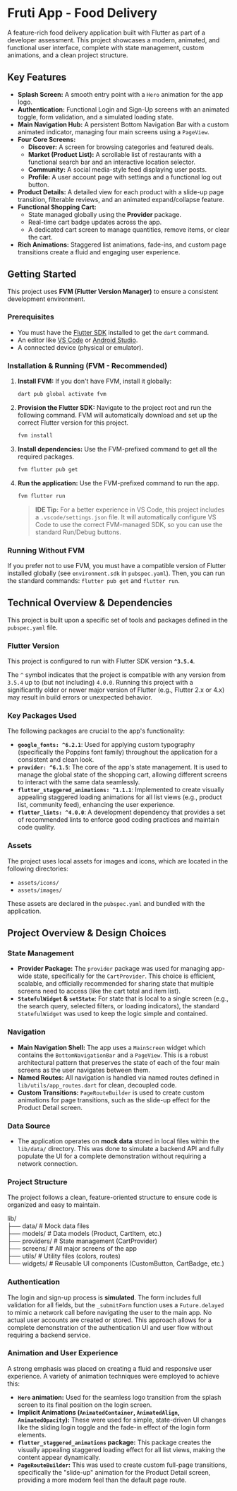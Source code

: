 # Fruti App - Food Delivery

A feature-rich food delivery application built with Flutter as part of a developer assessment. This project showcases a modern, animated, and functional user interface, complete with state management, custom animations, and a clean project structure.

## Key Features

-   **Splash Screen:** A smooth entry point with a `Hero` animation for the app logo.
-   **Authentication:** Functional Login and Sign-Up screens with an animated toggle, form validation, and a simulated loading state.
-   **Main Navigation Hub:** A persistent Bottom Navigation Bar with a custom animated indicator, managing four main screens using a `PageView`.
-   **Four Core Screens:**
    -   **Discover:** A screen for browsing categories and featured deals.
    -   **Market (Product List):** A scrollable list of restaurants with a functional search bar and an interactive location selector.
    -   **Community:** A social media-style feed displaying user posts.
    -   **Profile:** A user account page with settings and a functional log out button.
-   **Product Details:** A detailed view for each product with a slide-up page transition, filterable reviews, and an animated expand/collapse feature.
-   **Functional Shopping Cart:**
    -   State managed globally using the **Provider** package.
    -   Real-time cart badge updates across the app.
    -   A dedicated cart screen to manage quantities, remove items, or clear the cart.
-   **Rich Animations:** Staggered list animations, fade-ins, and custom page transitions create a fluid and engaging user experience.

## Getting Started

This project uses **FVM (Flutter Version Manager)** to ensure a consistent development environment.

### Prerequisites

*   You must have the [Flutter SDK](https://docs.flutter.dev/get-started/install) installed to get the `dart` command.
*   An editor like [VS Code](https://code.visualstudio.com/) or [Android Studio](https://developer.android.com/studio).
*   A connected device (physical or emulator).

### Installation & Running (FVM - Recommended)

1.  **Install FVM:**
    If you don't have FVM, install it globally:
    ```bash
    dart pub global activate fvm
    ```

2.  **Provision the Flutter SDK:**
    Navigate to the project root and run the following command. FVM will automatically download and set up the correct Flutter version for this project.
    ```bash
    fvm install
    ```

3.  **Install dependencies:**
    Use the FVM-prefixed command to get all the required packages.
    ```bash
    fvm flutter pub get
    ```

4.  **Run the application:**
    Use the FVM-prefixed command to run the app.
    ```bash
    fvm flutter run
    ```
    > **IDE Tip:** For a better experience in VS Code, this project includes a `.vscode/settings.json` file. It will automatically configure VS Code to use the correct FVM-managed SDK, so you can use the standard Run/Debug buttons.

### Running Without FVM

If you prefer not to use FVM, you must have a compatible version of Flutter installed globally (see `environment.sdk` in `pubspec.yaml`). Then, you can run the standard commands: `flutter pub get` and `flutter run`.

## Technical Overview & Dependencies

This project is built upon a specific set of tools and packages defined in the `pubspec.yaml` file.

### Flutter Version

This project is configured to run with Flutter SDK version **`^3.5.4`**.

The `^` symbol indicates that the project is compatible with any version from `3.5.4` up to (but not including) `4.0.0`. Running this project with a significantly older or newer major version of Flutter (e.g., Flutter 2.x or 4.x) may result in build errors or unexpected behavior.

### Key Packages Used

The following packages are crucial to the app's functionality:

*   **`google_fonts: ^6.2.1`**: Used for applying custom typography (specifically the Poppins font family) throughout the application for a consistent and clean look.
*   **`provider: ^6.1.5`**: The core of the app's state management. It is used to manage the global state of the shopping cart, allowing different screens to interact with the same data seamlessly.
*   **`flutter_staggered_animations: ^1.1.1`**: Implemented to create visually appealing staggered loading animations for all list views (e.g., product list, community feed), enhancing the user experience.
*   **`flutter_lints: ^4.0.0`**: A development dependency that provides a set of recommended lints to enforce good coding practices and maintain code quality.

### Assets

The project uses local assets for images and icons, which are located in the following directories:

*   `assets/icons/`
*   `assets/images/`

These assets are declared in the `pubspec.yaml` and bundled with the application.

## Project Overview & Design Choices

### State Management

-   **Provider Package:** The `provider` package was used for managing app-wide state, specifically for the `CartProvider`. This choice is efficient, scalable, and officially recommended for sharing state that multiple screens need to access (like the cart total and item list).
-   **`StatefulWidget` & `setState`:** For state that is local to a single screen (e.g., the search query, selected filters, or loading indicators), the standard `StatefulWidget` was used to keep the logic simple and contained.

### Navigation

-   **Main Navigation Shell:** The app uses a `MainScreen` widget which contains the `BottomNavigationBar` and a `PageView`. This is a robust architectural pattern that preserves the state of each of the four main screens as the user navigates between them.
-   **Named Routes:** All navigation is handled via named routes defined in `lib/utils/app_routes.dart` for clean, decoupled code.
-   **Custom Transitions:** `PageRouteBuilder` is used to create custom animations for page transitions, such as the slide-up effect for the Product Detail screen.

### Data Source

-   The application operates on **mock data** stored in local files within the `lib/data/` directory. This was done to simulate a backend API and fully populate the UI for a complete demonstration without requiring a network connection.

### Project Structure

The project follows a clean, feature-oriented structure to ensure code is organized and easy to maintain.

lib/ <br>
├── data/              # Mock data files <br>
├── models/            # Data models (Product, CartItem, etc.) <br>
├── providers/         # State management (CartProvider) <br>
├── screens/           # All major screens of the app <br>
├── utils/             # Utility files (colors, routes) <br>
└── widgets/           # Reusable UI components (CustomButton, CartBadge, etc.) <br>


### Authentication

The login and sign-up process is **simulated**. The form includes full validation for all fields, but the `_submitForm` function uses a `Future.delayed` to mimic a network call before navigating the user to the main app. No actual user accounts are created or stored. This approach allows for a complete demonstration of the authentication UI and user flow without requiring a backend service.

### Animation and User Experience

A strong emphasis was placed on creating a fluid and responsive user experience. A variety of animation techniques were employed to achieve this:

*   **`Hero` animation:** Used for the seamless logo transition from the splash screen to its final position on the login screen.
*   **Implicit Animations (`AnimatedContainer`, `AnimatedAlign`, `AnimatedOpacity`):** These were used for simple, state-driven UI changes like the sliding login toggle and the fade-in effect of the login form elements.
*   **`flutter_staggered_animations` package:** This package creates the visually appealing staggered loading effect for all list views, making the content appear dynamically.
*   **`PageRouteBuilder`:** This was used to create custom full-page transitions, specifically the "slide-up" animation for the Product Detail screen, providing a more modern feel than the default page route.
